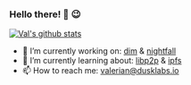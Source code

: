 ### Hello there! 👋 :wink:

[![Val's github stats](https://github-readme-stats.vercel.app/api?username=vgarleanu&theme=dark&show_icons=true&count_private=true)](https://github.com/anuraghazra/github-readme-stats)

  * 🔭 I’m currently working on: [dim](https://github.com/vgarleanu/dim) & [nightfall](https://github.com/vgarleanu/nightfall)
  * 🌱 I’m currently learning about: [libp2p](https://github.com/libp2p/rust-libp2p) & [ipfs](https://github.com/rs-ipfs/rust-ipfs)
  * 📫 How to reach me: valerian@dusklabs.io
